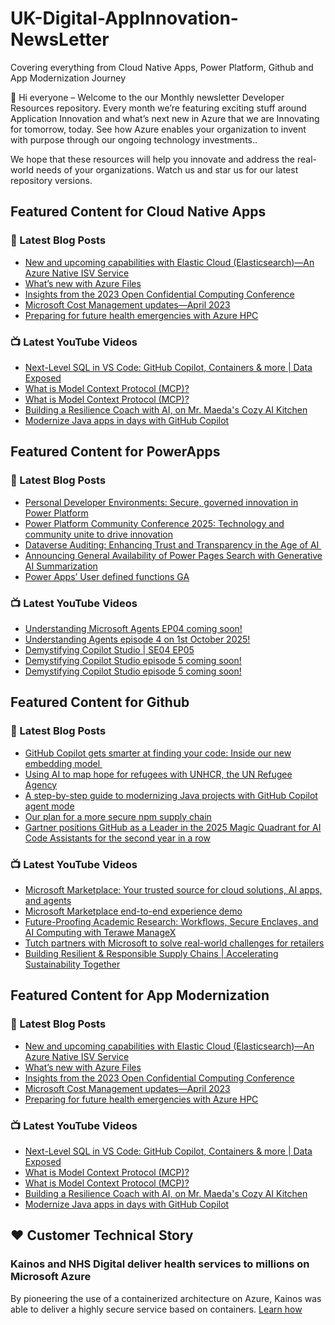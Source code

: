 # UK-Digital-AppInnovation-NewsLetter

Covering everything from Cloud Native Apps, Power Platform, Github and App Modernization Journey

👋 Hi everyone – Welcome to the our Monthly newsletter Developer Resources repository. Every month we’re featuring exciting stuff around Application Innovation and what’s next new in Azure that we are Innovating for tomorrow, today. See how Azure enables your organization to invent with purpose through our ongoing technology investments..


We hope that these resources will help you innovate and address the real-world needs of your organizations. Watch us and star us for our latest repository versions.

## Featured Content for Cloud Native Apps


### 📝 Latest Blog Posts

    
<!-- BLOGCNA:START -->
- [New and upcoming capabilities with Elastic Cloud (Elasticsearch)—An Azure Native ISV Service](https://azure.microsoft.com/blog/new-and-upcoming-capabilities-with-elastic-cloud-elasticsearch-an-azure-native-isv-service/)
- [What’s new with Azure Files](https://azure.microsoft.com/blog/what-s-new-with-azure-files/)
- [Insights from the 2023 Open Confidential Computing Conference](https://azure.microsoft.com/blog/insights-from-the-2023-open-confidential-computing-conference/)
- [Microsoft Cost Management updates—April 2023](https://azure.microsoft.com/blog/microsoft-cost-management-updates-april-2023/)
- [Preparing for future health emergencies with Azure HPC ](https://azure.microsoft.com/blog/preparing-for-future-health-emergencies-with-azure-hpc/)
<!-- BLOGCNA:END -->

### 📺 Latest YouTube Videos

 
<!-- YOUTUBECNA:START -->
- [Next-Level SQL in VS Code: GitHub Copilot, Containers &amp; more | Data Exposed](https://www.youtube.com/watch?v=jj9O5FR7v3A)
- [What is Model Context Protocol &lpar;MCP&rpar;?](https://www.youtube.com/shorts/rTW1eM0T_90)
- [What is Model Context Protocol &lpar;MCP&rpar;?](https://www.youtube.com/watch?v=yVPmHIvJLYg)
- [Building a Resilience Coach with AI, on Mr. Maeda&#39;s Cozy AI Kitchen](https://www.youtube.com/watch?v=Rvp_oQXia_8)
- [Modernize Java apps in days with GitHub Copilot](https://www.youtube.com/shorts/D-fES6lwrks)
<!-- YOUTUBECNA:END -->

##  Featured Content for PowerApps
### 📝 Latest Blog Posts
<!-- BLOGPOWER:START -->
- [Personal Developer Environments: Secure, governed innovation in Power Platform](https://www.microsoft.com/en-us/power-platform/blog/2025/09/18/personal-developer-environments-secure-governed-innovation-in-power-platform/)
- [Power Platform Community Conference 2025: Technology and community unite to drive innovation](https://www.microsoft.com/en-us/power-platform/blog/power-apps/power-platform-community-conference-2025-technology-and-community-unite-to-drive-innovation/)
- [Dataverse Auditing: Enhancing Trust and Transparency in the Age of AI ](https://www.microsoft.com/en-us/power-platform/blog/2025/09/11/dataverse-auditing/)
- [Announcing General Availability of Power Pages Search with Generative AI Summarization](https://www.microsoft.com/en-us/power-platform/blog/power-pages/announcing-general-availability-of-power-pages-search-with-generative-ai-summarization/)
- [Power Apps’ User defined functions GA](https://www.microsoft.com/en-us/power-platform/blog/power-apps/power-apps-user-defined-functions-ga/)
<!-- BLOGPOWER:END -->
 ### 📺 Latest YouTube Videos
    
<!-- YOUTUBEPOWER:START -->
- [Understanding Microsoft Agents EP04 coming soon!](https://www.youtube.com/shorts/NJNYqWR39XY)
- [Understanding Agents episode 4 on 1st October 2025!](https://www.youtube.com/watch?v=MEXnnThKzdI)
- [Demystifying Copilot Studio | SE04 EP05](https://www.youtube.com/watch?v=Up1O_SinxOQ)
- [Demystifying Copilot Studio episode 5 coming soon!](https://www.youtube.com/shorts/5ayqmxF_-WE)
- [Demystifying Copilot Studio episode 5 coming soon!](https://www.youtube.com/watch?v=nKy8eozjeD0)
<!-- YOUTUBEPOWER:END -->

##  Featured Content for Github
### 📝 Latest Blog Posts
<!-- BLOGGITHUB:START -->
- [GitHub Copilot gets smarter at finding your code: Inside our new embedding model ](https://github.blog/news-insights/product-news/copilot-new-embedding-model-vs-code/)
- [Using AI to map hope for refugees with UNHCR, the UN Refugee Agency](https://github.blog/open-source/social-impact/using-ai-to-map-hope-for-refugees-with-unhcr-the-un-refugee-agency/)
- [A step-by-step guide to modernizing Java projects with GitHub Copilot agent mode](https://github.blog/ai-and-ml/github-copilot/a-step-by-step-guide-to-modernizing-java-projects-with-github-copilot-agent-mode/)
- [Our plan for a more secure npm supply chain](https://github.blog/security/supply-chain-security/our-plan-for-a-more-secure-npm-supply-chain/)
- [Gartner positions GitHub as a Leader in the 2025 Magic Quadrant for AI Code Assistants for the second year in a row](https://github.blog/ai-and-ml/github-copilot/gartner-positions-github-as-a-leader-in-the-2025-magic-quadrant-for-ai-code-assistants-for-the-second-year-in-a-row/)
<!-- BLOGGITHUB:END -->
### 📺 Latest YouTube Videos
<!-- YOUTUBEGITHUB:START -->
- [Microsoft Marketplace: Your trusted source for cloud solutions, AI apps, and agents](https://www.youtube.com/watch?v=ACM_lNWx8kQ)
- [Microsoft Marketplace end-to-end experience demo](https://www.youtube.com/watch?v=SilJPeLXmL8)
- [Future-Proofing Academic Research: Workflows, Secure Enclaves, and AI Computing with Terawe ManageX](https://www.youtube.com/watch?v=vdZeka_5-Ss)
- [Tutch partners with Microsoft to solve real-world challenges for retailers](https://www.youtube.com/watch?v=0BqIUtFL3KY)
- [Building Resilient &amp; Responsible Supply Chains | Accelerating Sustainability Together](https://www.youtube.com/watch?v=zQukNIKywIo)
<!-- YOUTUBEGITHUB:END -->
##  Featured Content for App Modernization
### 📝 Latest Blog Posts
<!-- BLOGAPPMOD:START -->
- [New and upcoming capabilities with Elastic Cloud (Elasticsearch)—An Azure Native ISV Service](https://azure.microsoft.com/blog/new-and-upcoming-capabilities-with-elastic-cloud-elasticsearch-an-azure-native-isv-service/)
- [What’s new with Azure Files](https://azure.microsoft.com/blog/what-s-new-with-azure-files/)
- [Insights from the 2023 Open Confidential Computing Conference](https://azure.microsoft.com/blog/insights-from-the-2023-open-confidential-computing-conference/)
- [Microsoft Cost Management updates—April 2023](https://azure.microsoft.com/blog/microsoft-cost-management-updates-april-2023/)
- [Preparing for future health emergencies with Azure HPC ](https://azure.microsoft.com/blog/preparing-for-future-health-emergencies-with-azure-hpc/)
<!-- BLOGAPPMOD:END -->
### 📺 Latest YouTube Videos
<!-- YOUTUBEAPPMOD:START -->
- [Next-Level SQL in VS Code: GitHub Copilot, Containers &amp; more | Data Exposed](https://www.youtube.com/watch?v=jj9O5FR7v3A)
- [What is Model Context Protocol &lpar;MCP&rpar;?](https://www.youtube.com/shorts/rTW1eM0T_90)
- [What is Model Context Protocol &lpar;MCP&rpar;?](https://www.youtube.com/watch?v=yVPmHIvJLYg)
- [Building a Resilience Coach with AI, on Mr. Maeda&#39;s Cozy AI Kitchen](https://www.youtube.com/watch?v=Rvp_oQXia_8)
- [Modernize Java apps in days with GitHub Copilot](https://www.youtube.com/shorts/D-fES6lwrks)
<!-- YOUTUBEAPPMOD:END -->


## ♥️ Customer Technical Story 

### Kainos and NHS Digital deliver health services to millions on Microsoft Azure

By pioneering the use of a containerized architecture on Azure, Kainos was able to deliver a highly secure service based on containers. [Learn how](https://customers.microsoft.com/en-us/story/1368348549535774520-kainos-and-nhs-digital-deliver-health-services-to-millions-on-microsoft-azure)

